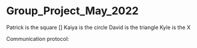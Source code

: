 # Group_Project_May_2022

Patrick is the square []
Kaiya is the circle
David is the triangle
Kyle is the X 


Communication protocol: 